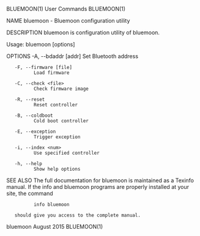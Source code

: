 BLUEMOON(1)                                                                                   User Commands                                                                                   BLUEMOON(1)

NAME
       bluemoon - Bluemoon configuration utility

DESCRIPTION
       bluemoon is configuration utility of bluemoon.

Usage:
              bluemoon [options]

OPTIONS
       -A, --bdaddr [addr]
              Set Bluetooth address

       -F, --firmware [file]
              Load firmware

       -C, --check <file>
              Check firmware image

       -R, --reset
              Reset controller

       -B, --coldboot
              Cold boot controller

       -E, --exception
              Trigger exception

       -i, --index <num>
              Use specified controller

       -h, --help
              Show help options

SEE ALSO
       The full documentation for bluemoon is maintained as a Texinfo manual.  If the info and bluemoon programs are properly installed at your site, the command

              info bluemoon

       should give you access to the complete manual.

bluemoon                                                                                       August 2015                                                                                    BLUEMOON(1)

